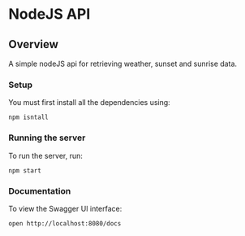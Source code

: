 # NodeJS API 

## Overview
A simple nodeJS api for retrieving weather, sunset and sunrise data.

### Setup
You must first install all the dependencies using:

```
npm isntall
```

### Running the server
To run the server, run:

```
npm start
```

### Documentation
To view the Swagger UI interface:

```
open http://localhost:8080/docs
```